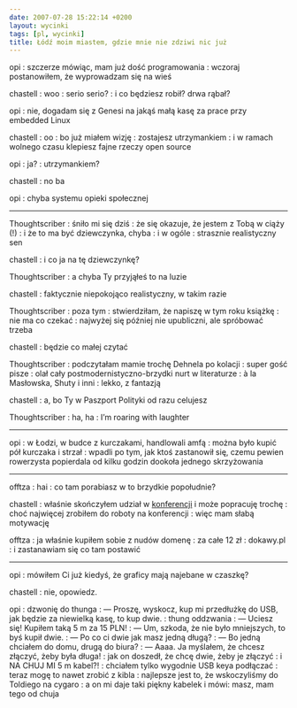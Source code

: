 ```yaml
---
date: 2007-07-28 15:22:14 +0200
layout: wycinki
tags: [pl, wycinki]
title: Łódź moim miastem, gdzie mnie nie zdziwi nic już
---
```


opi
: szczerze mówiąc, mam już dość programowania
: wczoraj postanowiłem, że wyprowadzam się na wieś

chastell
: woo
: serio serio?
: i co będziesz robił? drwa rąbał?

opi
: nie, dogadam się z Genesi na jakąś małą kasę za prace przy embedded Linux

chastell
: oo
: bo już miałem wizję
: zostajesz utrzymankiem
: i w ramach wolnego czasu klepiesz fajne rzeczy open source

opi
: ja?
: utrzymankiem?

chastell
: no ba

opi
: chyba systemu opieki społecznej

---

Thoughtscriber
: śniło mi się dziś
: że się okazuje, że jestem z Tobą w ciąży (!)
: i że to ma być dziewczynka, chyba
: i w ogóle
: strasznie realistyczny sen

chastell
: i co ja na tę dziewczynkę?

Thoughtscriber
: a chyba Ty przyjąłeś to na luzie

chastell
: faktycznie niepokojąco realistyczny, w takim razie

Thoughtscriber
: poza tym
: stwierdziłam, że napiszę w tym roku książkę
: nie ma co czekać
: najwyżej się później nie upubliczni, ale spróbować trzeba

chastell
: będzie co małej czytać

Thoughtscriber
: podczytałam mamie trochę Dehnela po kolacji
: super gość pisze
: olał cały postmodernistyczno-brzydki nurt w literaturze
: à la Masłowska, Shuty i inni
: lekko, z fantazją

chastell
: a, bo Ty w Paszport Polityki od razu celujesz

Thoughtscriber
: ha, ha
: I’m roaring with laughter

---

opi
: w Łodzi, w budce z kurczakami, handlowali amfą
: można było kupić pół kurczaka i strzał
: wpadli po tym, jak ktoś zastanowił się, czemu pewien rowerzysta popierdala od kilku godzin dookoła jednego skrzyżowania

---

offtza
: hai
: co tam porabiasz w to brzydkie popołudnie?

chastell
: właśnie skończyłem udział w [konferencji](http://internetpr.blox.pl/2007/07/Rewolucja-w-Komunikacji-Seminarium-User-Generated.html 'facet od fotki.pl to buc straszny') i może popracuję trochę
: choć najwięcej zrobiłem do roboty na konferencji
: więc mam słabą motywację

offtza
: ja właśnie kupiłem sobie z nudów domenę
: za całe 12 zł
: dokawy.pl
: i zastanawiam się co tam postawić

---

opi
: mówiłem Ci już kiedyś, że graficy mają najebane w czaszkę?

chastell
: nie, opowiedz.

opi
: dzwonię do thunga
: — Proszę, wyskocz, kup mi przedłużkę do USB, jak będzie za niewielką kasę, to kup dwie.
: thung oddzwania
: — Uciesz się! Kupiłem taką 5 m za 15 PLN!
: — Um, szkoda, że nie było mniejszych, to byś kupił dwie.
: — Po co ci dwie jak masz jedną długą?
: — Bo jedną chciałem do domu, drugą do biura?
: — Aaaa. Ja myślałem, że chcesz złączyć, żeby była długa!
: jak on doszedł, że chcę dwie, żeby je złączyć
: i NA CHUJ MI 5 m kabel?!
: chciałem tylko wygodnie USB keya podłączać
: teraz mogę to nawet zrobić z kibla
: najlepsze jest to, że wskoczyliśmy do Toldiego na cygaro
: a on mi daje taki piękny kabelek i mówi: masz, mam tego od chuja
